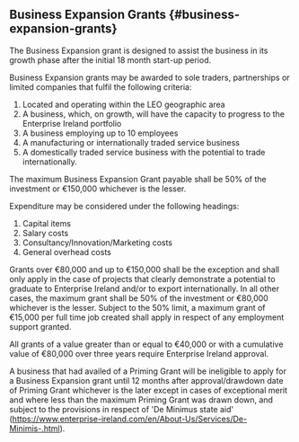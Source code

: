 ## Business Expansion Grants {#business-expansion-grants}

The Business Expansion grant is designed to assist the business in its growth phase after the initial 18 month start-up period.  

Business Expansion grants may be awarded to sole traders, partnerships or limited companies that fulfil the following criteria:

1.  Located and operating within the LEO geographic area
2.  A business, which, on growth, will have the capacity to progress to the Enterprise Ireland portfolio
3.  A business employing up to 10 employees
4.  A manufacturing or internationally traded service business 
5.  A domestically traded service business with the potential to trade internationally. 

The maximum Business Expansion Grant payable shall be 50% of the investment or €150,000 whichever is the lesser.

Expenditure may be considered under the following headings:

1.  Capital items
2.  Salary costs
3.  Consultancy/Innovation/Marketing costs
4.  General overhead costs

Grants over €80,000 and up to €150,000 shall be the exception and shall only apply in the case of projects that clearly demonstrate a potential to graduate to Enterprise Ireland and/or to export internationally. In all other cases, the maximum grant shall be 50% of the investment or €80,000 whichever is the lesser. Subject to the 50% limit, a maximum grant of €15,000 per full time job created shall apply in respect of any employment support granted.

All grants of a value greater than or equal to €40,000 or with a cumulative value of €80,000 over three years require Enterprise Ireland approval.

A business that had availed of a Priming Grant will be ineligible to apply for a Business Expansion grant until 12 months after approval/drawdown date of Priming Grant whichever is the later except in cases of exceptional merit and where less than the maximum Priming Grant was drawn down, and subject to the provisions in respect of 'De Minimus state aid' (https://www.enterprise-ireland.com/en/About-Us/Services/De-Minimis-.html).